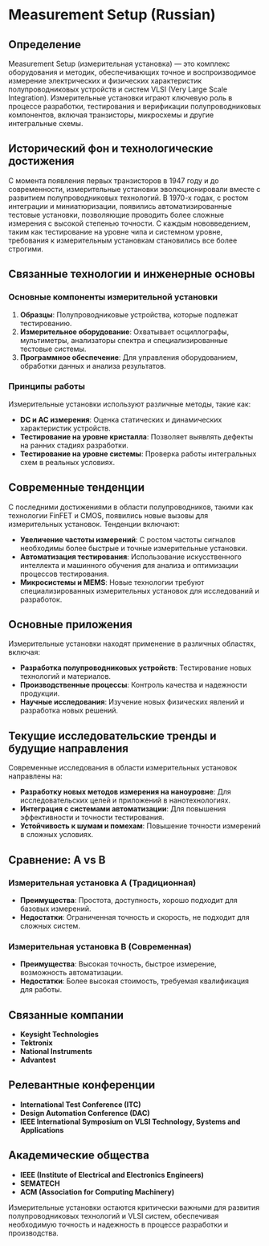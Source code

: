 # Measurement Setup (Russian)

## Определение

Measurement Setup (измерительная установка) — это комплекс оборудования и методик, обеспечивающих точное и воспроизводимое измерение электрических и физических характеристик полупроводниковых устройств и систем VLSI (Very Large Scale Integration). Измерительные установки играют ключевую роль в процессе разработки, тестирования и верификации полупроводниковых компонентов, включая транзисторы, микросхемы и другие интегральные схемы.

## Исторический фон и технологические достижения

С момента появления первых транзисторов в 1947 году и до современности, измерительные установки эволюционировали вместе с развитием полупроводниковых технологий. В 1970-х годах, с ростом интеграции и миниатюризации, появились автоматизированные тестовые установки, позволяющие проводить более сложные измерения с высокой степенью точности. С каждым нововведением, таким как тестирование на уровне чипа и системном уровне, требования к измерительным установкам становились все более строгими.

## Связанные технологии и инженерные основы

### Основные компоненты измерительной установки

1. **Образцы**: Полупроводниковые устройства, которые подлежат тестированию.
2. **Измерительное оборудование**: Охватывает осциллографы, мультиметры, анализаторы спектра и специализированные тестовые системы.
3. **Программное обеспечение**: Для управления оборудованием, обработки данных и анализа результатов.

### Принципы работы

Измерительные установки используют различные методы, такие как:

- **DC и AC измерения**: Оценка статических и динамических характеристик устройств.
- **Тестирование на уровне кристалла**: Позволяет выявлять дефекты на ранних стадиях разработки.
- **Тестирование на уровне системы**: Проверка работы интегральных схем в реальных условиях.

## Современные тенденции

С последними достижениями в области полупроводников, такими как технологии FinFET и CMOS, появились новые вызовы для измерительных установок. Тенденции включают:

- **Увеличение частоты измерений**: С ростом частоты сигналов необходимы более быстрые и точные измерительные установки.
- **Автоматизация тестирования**: Использование искусственного интеллекта и машинного обучения для анализа и оптимизации процессов тестирования.
- **Микросистемы и MEMS**: Новые технологии требуют специализированных измерительных установок для исследований и разработок.

## Основные приложения

Измерительные установки находят применение в различных областях, включая:

- **Разработка полупроводниковых устройств**: Тестирование новых технологий и материалов.
- **Производственные процессы**: Контроль качества и надежности продукции.
- **Научные исследования**: Изучение новых физических явлений и разработка новых решений.

## Текущие исследовательские тренды и будущие направления

Современные исследования в области измерительных установок направлены на:

- **Разработку новых методов измерения на наноуровне**: Для исследовательских целей и приложений в нанотехнологиях.
- **Интеграция с системами автоматизации**: Для повышения эффективности и точности тестирования.
- **Устойчивость к шумам и помехам**: Повышение точности измерений в сложных условиях.

## Сравнение: A vs B

### Измерительная установка A (Традиционная)

- **Преимущества**: Простота, доступность, хорошо подходит для базовых измерений.
- **Недостатки**: Ограниченная точность и скорость, не подходит для сложных систем.

### Измерительная установка B (Современная)

- **Преимущества**: Высокая точность, быстрое измерение, возможность автоматизации.
- **Недостатки**: Более высокая стоимость, требуемая квалификация для работы.

## Связанные компании

- **Keysight Technologies**
- **Tektronix**
- **National Instruments**
- **Advantest**

## Релевантные конференции

- **International Test Conference (ITC)**
- **Design Automation Conference (DAC)**
- **IEEE International Symposium on VLSI Technology, Systems and Applications**

## Академические общества

- **IEEE (Institute of Electrical and Electronics Engineers)**
- **SEMATECH**
- **ACM (Association for Computing Machinery)**

Измерительные установки остаются критически важными для развития полупроводниковых технологий и VLSI систем, обеспечивая необходимую точность и надежность в процессе разработки и производства.